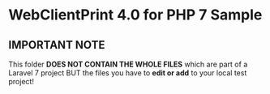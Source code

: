 # WebClientPrint 4.0 for PHP 7 Sample

## IMPORTANT NOTE

This folder **DOES NOT CONTAIN THE WHOLE FILES** which are part of a Laravel 7 project BUT the files you have to **edit or add** to your local test project!
